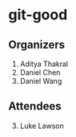 # git-good

## Organizers

1. Aditya Thakral
2. Daniel Chen
3. Daniel Wang

## Attendees



3. Luke Lawson
